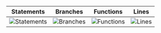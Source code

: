| Statements                  | Branches                | Functions                 | Lines             |
| --------------------------- | ----------------------- | ------------------------- | ----------------- |
| ![Statements](https://img.shields.io/badge/statements-98.86%25-brightgreen.svg?style=for-the-badge&logo=jest) | ![Branches](https://img.shields.io/badge/branches-97.72%25-brightgreen.svg?style=for-the-badge&logo=jest) | ![Functions](https://img.shields.io/badge/functions-95.89%25-brightgreen.svg?style=for-the-badge&logo=jest) | ![Lines](https://img.shields.io/badge/lines-99.07%25-brightgreen.svg?style=for-the-badge&logo=jest) |